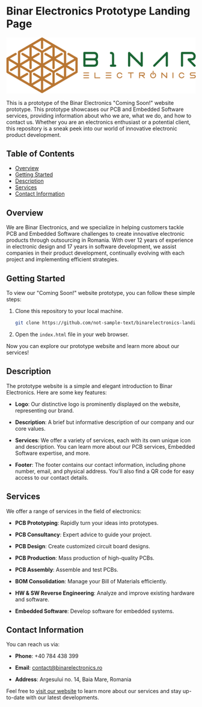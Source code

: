 # Binar Electronics Prototype Landing Page

![Binar Electronics Logo](public/assets/logo.png)

This is a prototype of the Binar Electronics "Coming Soon!" website prototype. This prototype showcases our PCB and Embedded Software services, providing information about who we are, what we do, and how to contact us. Whether you are an electronics enthusiast or a potential client, this repository is a sneak peek into our world of innovative electronic product development.

## Table of Contents

- [Overview](#overview)
- [Getting Started](#getting-started)
- [Description](#description)
- [Services](#services)
- [Contact Information](#contact-information)

## Overview

We are Binar Electronics, and we specialize in helping customers tackle PCB and Embedded Software challenges to create innovative electronic products through outsourcing in Romania. With over 12 years of experience in electronic design and 17 years in software development, we assist companies in their product development, continually evolving with each project and implementing efficient strategies.

## Getting Started

To view our "Coming Soon!" website prototype, you can follow these simple steps:

1. Clone this repository to your local machine.

   ```bash
   git clone https://github.com/not-sample-text/binarelectronics-landing
   ```

2. Open the `index.html` file in your web browser.

Now you can explore our prototype website and learn more about our services!

## Description

The prototype website is a simple and elegant introduction to Binar Electronics. Here are some key features:

- **Logo**: Our distinctive logo is prominently displayed on the website, representing our brand.

- **Description**: A brief but informative description of our company and our core values.

- **Services**: We offer a variety of services, each with its own unique icon and description. You can learn more about our PCB services, Embedded Software expertise, and more.

- **Footer**: The footer contains our contact information, including phone number, email, and physical address. You'll also find a QR code for easy access to our contact details.

## Services

We offer a range of services in the field of electronics:

- **PCB Prototyping**: Rapidly turn your ideas into prototypes.

- **PCB Consultancy**: Expert advice to guide your project.

- **PCB Design**: Create customized circuit board designs.

- **PCB Production**: Mass production of high-quality PCBs.

- **PCB Assembly**: Assemble and test PCBs.

- **BOM Consolidation**: Manage your Bill of Materials efficiently.

- **HW & SW Reverse Engineering**: Analyze and improve existing hardware and software.

- **Embedded Software**: Develop software for embedded systems.

## Contact Information

You can reach us via:

- **Phone**: +40 784 438 399

- **Email**: [contact@binarelectronics.ro](mailto:contact@binarelectronics.ro)

- **Address**: Argesului no. 14, Baia Mare, Romania

Feel free to [visit our website](https://binarelectronics.ro) to learn more about our services and stay up-to-date with our latest developments.
